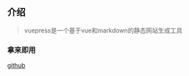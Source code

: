## 介绍
> vuepress是一个基于vue和markdown的静态网站生成工具

### 拿来即用
[github](https://github.com/tiandashu/vue2-quickStart-doc)